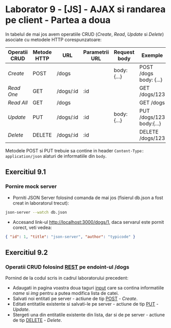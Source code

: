 # Laborator 9 - [JS] - AJAX si randarea pe client - Partea a doua

In tabelul de mai jos avem operatiile CRUD (_Create_, _Read_, _Update_ si _Delete_) asociate cu metodele HTTP corespunzatoare:

| Operatii CRUD  | Metode HTTP | URL       | Parametrii URL | Request body | Exemple                  |
| -------------- | ----------- | --------- | -------------- | ------------ | ------------------------ |
| _Create_       | POST        | /dogs     |                | body: {...}  | POST /dogs body: {...}   |
| _Read One_     | GET         | /dogs/:id | :id            |              | GET /dogs/123            |
| _Read All_     | GET         | /dogs     |                |              | GET /dogs                |
| _Update_       | PUT         | /dogs/:id | :id            | body: {...}  | PUT /dogs/123 body:{...} |
| _Delete_       | DELETE      | /dogs/:id | :id            |              | DELETE /dogs/123         |

Metodele POST si PUT trebuie sa contine in header `Content-Type: application/json` alaturi de informatiile din `body`.

## Exercitiul 9.1

### Pornire mock server

- Porniti JSON Server folosind comanda de mai jos (fisierul db.json a fost creat in laboratorul trecut):

```bash
json-server --watch db.json
```

- Accesand link-ul [http://localhost:3000/dogs/1](http://localhost:3000/dogs/1), daca servarul este pornit corect, veti vedea:

```json
{ "id": 1, "title": "json-server", "author": "typicode" }
```

## Exercitiul 9.2

### Operatii CRUD folosind [REST](https://restfulapi.net/) pe endoint-ul /dogs

Pornind de la codul scris in cadrul laboratorului precedent:

- Adaugati in pagina voastra doua taguri [input](https://www.w3schools.com/tags/tag_input.asp) care sa contina informatiile _name_ si _img_ pentru a putea modifica lista de catei.
- Salvati noi entitati pe server - actiune de tip [POST](https://restfulapi.net/http-methods/#post) - _Create_.
- Editati entitatile existente si salvati-le pe server - actiune de tip [PUT](https://restfulapi.net/http-methods/#put) - _Update_.
- Stergeti una din entitatile existente din lista, dar si de pe server - actiune de tip [DELETE](https://restfulapi.net/http-methods/#delete) - _Delete_.

